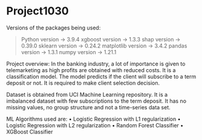 # Project1030

Versions of the packages being used:
>Python version -> 3.9.4
>xgboost version -> 1.3.3 
>shap version -> 0.39.0 
>sklearn version -> 0.24.2
>matplotlib version -> 3.4.2
>pandas version -> 1.3.1 
>numpy version -> 1.21.1

Project overview:
In the banking industry, a lot of importance is given to telemarketing as high profits are obtained with reduced costs.
It is a classification model. The model predicts if the client will subscribe to a term deposit or not.
It is required to make client selection decision.

Dataset is obtained from UCI Machine Learning repository.
It is a imbalanced dataset with few subscriptions to the term deposit. It has no missing
values, no group structure and not a time-series data set.

ML Algorithms used are:
• Logistic Regression with L1 regularization 
• Logistic Regression with L2 regularization 
• Random Forest Classifier
• XGBoost Classifier
